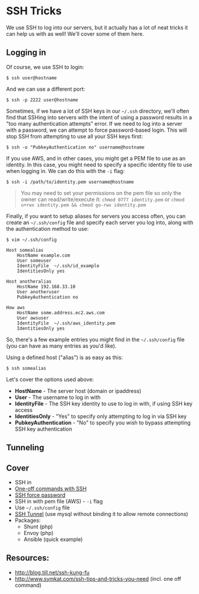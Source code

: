 # SSH Tricks

We use SSH to log into our servers, but it actually has a lot of neat tricks it can help us with as well! We'll cover some of them here.

## Logging in

Of course, we use SSH to login:

	$ ssh user@hostname

And we can use a different port:

	$ ssh -p 2222 user@hostname	

Sometimes, if we have a lot of SSH keys in our `~/.ssh` directory, we'll often find that SSHing into servers with the intent of using a password results in a "too many authentication attempts" error. If we need to log into a server with a password, we can attempt to force password-based login. This will stop SSH from attempting to use all your SSH keys first:

	$ ssh -o "PubkeyAuthentication no" username@hostname

If you use AWS, and in other cases, you might get a PEM file to use as an identity. In this case, you might need to specify a specific identity file to use when logging in. We can do this with the `-i` flag:

	$ ssh -i /path/to/identity.pem username@hostname
	
> You may need to set your permissions on the pem file so only the owner can read/write/execute it: `chmod 0777 identity.pem` or `chmod u+rwx identity.pem && chmod go-rwx identity.pem`

Finally, if you want to setup aliases for servers you access often, you can create an `~/.ssh/config` file and specify each server you log into, along with the authentication method to use:

	$ vim ~/.ssh/config
	
	Host somealias
		HostName example.com
		User someuser
		IdentityFile  ~/.ssh/id_example
		IdentitiesOnly yes
		
	Host anotheralias
		HostName 192.168.33.10
		User anotheruser
		PubkeyAuthentication no
	
	How aws
		HostName some.address.ec2.aws.com
		User awsuser
		IdentityFile  ~/.ssh/aws_identity.pem
		IdentitiesOnly yes

So, there's a few example entries you might find in the `~/.ssh/config` file (you can have as many entries as you'd like).

Using a defined host ("alias") is as easy as this:

	$ ssh somealias

Let's cover the options used above:

* **HostName** - The server host (domain or ipaddress)
* **User** - The username to log in with
* **IdentityFile** - The SSH key identity to use to log in with, if using SSH key access
* **IdentitiesOnly**  - "Yes" to specify only attempting to log in via SSH key
* **PubkeyAuthentication** - "No" to specify you wish to bypass attempting SSH key authentication

## Tunneling



## Cover

* SSH in
* [One-off commands with SSH](http://www.symkat.com/ssh-tips-and-tricks-you-need)
* [SSH force password](http://bijayrungta.com/force-ssh-to-use-password-instead-of-public-key)
* SSH in with pem file (AWS) - `-i` flag
* Use `~/.ssh/config` file
* [SSH Tunnel](http://blog.sensible.io/2014/05/17/ssh-tunnel-local-and-remote-port-forwarding-explained-with-examples.html) (use mysql without binding it to allow remote connections)
* Packages:
	* Shunt (php)
	* Envoy (php)
	* Ansible (quick example)
	

## Resources:

* http://blog.tjll.net/ssh-kung-fu
* http://www.symkat.com/ssh-tips-and-tricks-you-need (incl. one off command)
